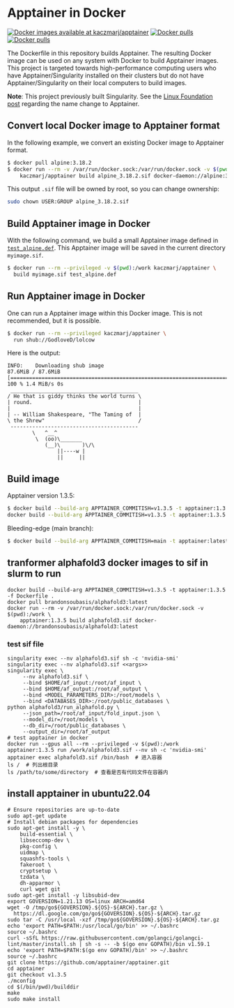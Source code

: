 # Apptainer in Docker

[![Docker images available at kaczmarj/apptainer](https://img.shields.io/badge/DockerHub-kaczmarj/apptainer-blue)](https://hub.docker.com/r/kaczmarj/apptainer)
[![Docker pulls](https://img.shields.io/docker/pulls/kaczmarj/apptainer)](https://hub.docker.com/r/kaczmarj/apptainer)
[![Docker pulls](https://img.shields.io/docker/pulls/kaczmarj/singularity)](https://hub.docker.com/r/kaczmarj/singularity)

The Dockerfile in this repository builds Apptainer. The resulting Docker image can be used on any system with Docker to build Apptainer images. This project is targeted towards high-performance computing users who have Apptainer/Singularity installed on their clusters but do not have Apptainer/Singularity on their local computers to build images.


**Note**: This project previously built Singularity.
See the [Linux Foundation post](https://www.linuxfoundation.org/press/press-release/new-linux-foundation-project-accelerates-collaboration-on-container-systems-between-enterprise-and-high-performance-computing-environments) regarding the name change to Apptainer.

## Convert local Docker image to Apptainer format

In the following example, we convert an existing Docker image to Apptainer format.

```bash
$ docker pull alpine:3.18.2
$ docker run --rm -v /var/run/docker.sock:/var/run/docker.sock -v $(pwd):/work \
    kaczmarj/apptainer build alpine_3.18.2.sif docker-daemon://alpine:3.18.2
```

This output `.sif` file will be owned by root, so you can change ownership:

```bash
sudo chown USER:GROUP alpine_3.18.2.sif
```

## Build Apptainer image in Docker

With the following command, we build a small Apptainer image defined in [`test_alpine.def`](test_alpine.def). This Apptainer image will be saved in the current directory `myimage.sif`.

```bash
$ docker run --rm --privileged -v $(pwd):/work kaczmarj/apptainer \
  build myimage.sif test_alpine.def
```

## Run Apptainer image in Docker

One can run a Apptainer image within this Docker image. This is not recommended, but it is possible.

```bash
$ docker run --rm --privileged kaczmarj/apptainer \
  run shub://GodloveD/lolcow
```

Here is the output:

```
INFO:    Downloading shub image
87.6MiB / 87.6MiB [======================================================================================================================================================] 100 % 1.4 MiB/s 0s
 _________________________________________
/ He that is giddy thinks the world turns \
| round.                                  |
|                                         |
| -- William Shakespeare, "The Taming of  |
\ the Shrew"                              /
 -----------------------------------------
        \   ^__^
         \  (oo)\_______
            (__)\       )\/\
                ||----w |
                ||     ||
```

## Build image

Apptainer version 1.3.5:

```bash
$ docker build --build-arg APPTAINER_COMMITISH=v1.3.5 -t apptainer:1.3.5 .
docker build --build-arg APPTAINER_COMMITISH=v1.3.5 -t apptainer:1.3.5 -f Dockerfile .
```

Bleeding-edge (main branch):

```bash
$ docker build --build-arg APPTAINER_COMMITISH=main -t apptainer:latest .
```

## tranformer alphafold3 docker images to sif in slurm to run

```shell
docker build --build-arg APPTAINER_COMMITISH=v1.3.5 -t apptainer:1.3.5 -f Dockerfile .
docker pull brandonsoubasis/alphafold3:latest
docker run --rm -v /var/run/docker.sock:/var/run/docker.sock -v $(pwd):/work \
    apptainer:1.3.5 build alphafold3.sif docker-daemon://brandonsoubasis/alphafold3:latest
```

### test sif file

```shell
singularity exec --nv alphafold3.sif sh -c 'nvidia-smi'
singularity exec --nv alphafold3.sif <<args>>
singularity exec \
     --nv alphafold3.sif \
     --bind $HOME/af_input:/root/af_input \
     --bind $HOME/af_output:/root/af_output \
     --bind <MODEL_PARAMETERS_DIR>:/root/models \
     --bind <DATABASES_DIR>:/root/public_databases \
python alphafold3/run_alphafold.py \
     --json_path=/root/af_input/fold_input.json \
     --model_dir=/root/models \
     --db_dir=/root/public_databases \
     --output_dir=/root/af_output
# test apptainer in docker 
docker run --gpus all --rm --privileged -v $(pwd):/work apptainer:1.3.5 run /work/alphafold3.sif --nv sh -c 'nvidia-smi'
apptainer exec alphafold3.sif /bin/bash  # 进入容器
ls /  # 列出根目录
ls /path/to/some/directory  # 查看是否有代码文件在容器内
```

## install apptainer in ubuntu22.04

```shell
# Ensure repositories are up-to-date
sudo apt-get update
# Install debian packages for dependencies
sudo apt-get install -y \
    build-essential \
    libseccomp-dev \
    pkg-config \
    uidmap \
    squashfs-tools \
    fakeroot \
    cryptsetup \
    tzdata \
    dh-apparmor \
    curl wget git
sudo apt-get install -y libsubid-dev
export GOVERSION=1.21.13 OS=linux ARCH=amd64
wget -O /tmp/go${GOVERSION}.${OS}-${ARCH}.tar.gz \
  https://dl.google.com/go/go${GOVERSION}.${OS}-${ARCH}.tar.gz
sudo tar -C /usr/local -xzf /tmp/go${GOVERSION}.${OS}-${ARCH}.tar.gz
echo 'export PATH=$PATH:/usr/local/go/bin' >> ~/.bashrc
source ~/.bashrc
curl -sSfL https://raw.githubusercontent.com/golangci/golangci-lint/master/install.sh | sh -s -- -b $(go env GOPATH)/bin v1.59.1
echo 'export PATH=$PATH:$(go env GOPATH)/bin' >> ~/.bashrc
source ~/.bashrc
git clone https://github.com/apptainer/apptainer.git
cd apptainer
git checkout v1.3.5
./mconfig
cd $(/bin/pwd)/builddir
make
sudo make install
```


